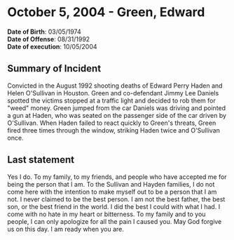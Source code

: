 # October 5, 2004 - Green, Edward

**Date of Birth**: 03/05/1974<br/>
**Date of Offense**: 08/31/1992<br/>
**Date of execution**: 10/05/2004<br/>

## Summary of Incident
Convicted in the August 1992 shooting deaths of Edward Perry Haden and Helen O'Sullivan in Houston. Green and co-defendant Jimmy Lee Daniels spotted the victims stopped at a traffic light and decided to rob them for "weed" money. Green jumped from the car Daniels was driving and pointed a gun at Haden, who was seated on the passenger side of the car driven by O'Sullivan. When Haden failed to react quickly to Green's threats, Green fired three times through the window, striking Haden twice and O'Sullivan once.

## Last statement
Yes I do. To my family, to my friends, and people who have accepted me for being the person that I am. To the Sullivan and Hayden families, I do not come here with the intention to make myself out to be a person that I am not. I never claimed to be the best person. I am not the best father, the best son, or the best friend in the world. I did the best I could with what I had. I come with no hate in my heart or bitterness. To my family and to you people, I can only apologize for all the pain I caused you. May God forgive us on this day. I am ready when you are.